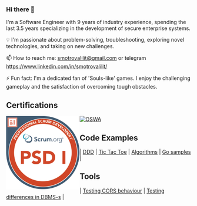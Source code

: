 ### Hi there 👋

<!--
**SmotrovaLilit/SmotrovaLilit** is a ✨ _special_ ✨ repository because its `README.md` (this file) appears on your GitHub profile.

Here are some ideas to get you started:

- 🔭 I’m currently working on ...
- 🌱 I’m currently learning ...
- 👯 I’m looking to collaborate on ...
- 🤔 I’m looking for help with ...
- 💬 Ask me about ...
- 📫 How to reach me: ...
- 😄 Pronouns: ...
- ⚡ Fun fact: ...
-->

I'm a Software Engineer with 9 years of industry experience, spending the last 3.5 years specializing in the development of secure enterprise systems.

💡 I'm passionate about problem-solving, troubleshooting, exploring novel technologies, and taking on new challenges.

📫 How to reach me: [smotrovalilit@gmail.com](mailto:smotrovalilit@gmail.com) or telegram https://www.linkedin.com/in/smotrovalilit/

⚡ Fun fact: I'm a dedicated fan of 'Souls-like' games. I enjoy the challenging gameplay and the satisfaction of overcoming tough obstacles.
## Certifications
<a href="https://www.scrum.org/user/765177">
  <img align="left" width="200"  src="professional-scrum-developer-i-psd-i.png" alt="Professional Scrum Developer I" width="400" />
</a>
<a href="https://www.credential.net/7b6595a3-8baf-4225-b03c-f0c1df31db81">
  <img width="200" src="https://api.accredible.com/v1/frontend/credential_website_embed_image/badge/91471289" alt="OSWA" />
</a>

## Code Examples
 | [DDD](https://github.com/SmotrovaLilit/golang-reference-application) | 
  [Tic Tac Toe](https://github.com/SmotrovaLilit/tictactoe) | 
  [Algorithms](https://github.com/SmotrovaLilit/kata) |
  [Go samples](https://github.com/SmotrovaLilit/go-samples) |


## Tools
 | [Testing CORS behaviour](https://github.com/SmotrovaLilit/cors-sandbox) | 
  [Testing differences in DBMS-s](https://github.com/SmotrovaLilit/sql-sandbox) |



